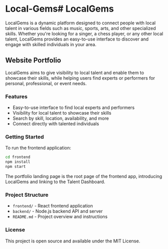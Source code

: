 # Local-Gems# LocalGems

LocalGems is a dynamic platform designed to connect people with local talent in various fields such as music, sports, arts, and other specialized skills. Whether you're looking for a singer, a chess player, or any other local talent, LocalGems provides an easy-to-use interface to discover and engage with skilled individuals in your area.

## Website Portfolio

LocalGems aims to give visibility to local talent and enable them to showcase their skills, while helping users find experts or performers for personal, professional, or event needs.

### Features

- Easy-to-use interface to find local experts and performers
- Visibility for local talent to showcase their skills
- Search by skill, location, availability, and more
- Connect directly with talented individuals

### Getting Started

To run the frontend application:

```bash
cd frontend
npm install
npm start
```

The portfolio landing page is the root page of the frontend app, introducing LocalGems and linking to the Talent Dashboard.

### Project Structure

- `frontend/` - React frontend application
- `backend/` - Node.js backend API and server
- `README.md` - Project overview and instructions

### License

This project is open source and available under the MIT License.
